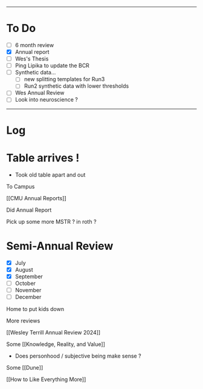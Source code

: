 

---
# To Do

- [ ] 6 month review
- [x]  Annual report
- [ ]  Wes's Thesis
- [ ] Ping Lipika to update the BCR
- [ ] Synthetic data... 
	- [ ] new splitting templates for Run3 
	- [ ] Run2 synthetic data with lower thresholds
- [ ] Wes Annual Review
- [ ] Look into neuroscience ?
---

# Log

# Table arrives !
- Took old table apart and out

To Campus

[[CMU Annual Reports]]

Did Annual Report  

Pick up some more MSTR ? in roth ?

# Semi-Annual Review
- [x] July 
- [x] August 
- [x] September 
- [ ] October
- [ ] November
- [ ] December

Home to put kids down

More reviews

[[Wesley Terrill Annual Review 2024]]

Some [[Knowledge, Reality, and Value]]
- Does personhood / subjective being make sense ?

Some [[Dune]]

[[How to Like Everything More]]
